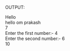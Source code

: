 OUTPUT:  
  
Hello  
hello om prakash  
7  
Enter the first number:- 4  
Enter the second number:- 6  
10  

